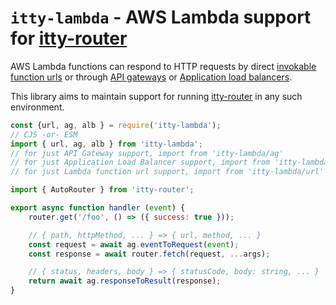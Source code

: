 # `itty-lambda` - AWS Lambda support for [itty-router]

AWS Lambda functions can respond to HTTP requests by direct [invokable function urls][lambda-function-urls] or through [API gateways][api-gateways] or [Application load balancers][albs].

This library aims to maintain support for running [itty-router] in any such environment.

```js
const {url, ag, alb } = require('itty-lambda');
// CJS -or- ESM
import { url, ag, alb } from 'itty-lambda';
// for just API Gateway support, import from 'itty-lambda/ag'
// for just Application Load Balancer support, import from 'itty-lambda/alb'
// for just Lambda function url support, import from 'itty-lambda/url'

import { AutoRouter } from 'itty-router';

export async function handler (event) {
    router.get('/foo', () => ({ success: true }));

    // { path, httpMethod, ... } => { url, method, ... }
    const request = await ag.eventToRequest(event);
    const response = await router.fetch(request, ...args);

    // { status, headers, body } => { statusCode, body: string, ... }
    return await ag.responseToResult(response);
}
```

<!-- footnotes and urls -->
[itty-router]: https://itty.dev/itty-router/
[lambda-function-urls]: https://docs.aws.amazon.com/lambda/latest/dg/urls-invocation.html
[api-gateways]: https://docs.aws.amazon.com/apigateway/latest/developerguide/set-up-lambda-integrations.html
[albs]: https://docs.aws.amazon.com/elasticloadbalancing/latest/application/lambda-functions.html
